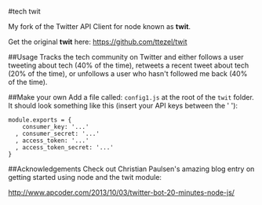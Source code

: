 #tech twit

My fork of the Twitter API Client for node known as **twit**.

Get the original **twit** here: <https://github.com/ttezel/twit>

##Usage
Tracks the tech community on Twitter and either follows a user tweeting about tech (40% of the time), retweets a recent tweet about tech (20% of the time), or unfollows a user who hasn't followed me back (40% of the time).

##Make your own
Add a file called: `config1.js` at the root of the `twit` folder. It should look something like this (insert your API keys between the ' '):

```
module.exports = {
    consumer_key: '...'
  , consumer_secret: '...'
  , access_token: '...'
  , access_token_secret: '...'
}
```
##Acknowledgements
Check out Christian Paulsen's amazing blog entry on getting started using node and the twit module: 

<http://www.apcoder.com/2013/10/03/twitter-bot-20-minutes-node-js/>
